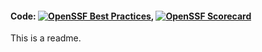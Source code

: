 #### Code: [![OpenSSF Best Practices](https://www.bestpractices.dev/projects/8512/badge)](https://www.bestpractices.dev/projects/8512), [![OpenSSF Scorecard](https://api.securityscorecards.dev/projects/github.com/Antonio1203/Antonio1203.github.io/badge)](https://securityscorecards.dev/viewer/?uri=github.com/Antonio1203/Antonio1203.github.io)


This is a readme.
